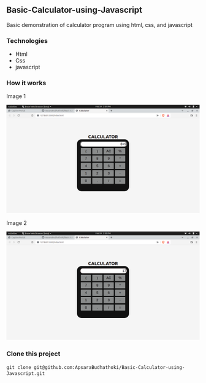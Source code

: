 ## Basic-Calculator-using-Javascript
Basic demonstration of calculator program using html, css, and javascript

### Technologies
- Html
- Css
- javascript

### How it works

Image 1

<div>
  <img src = "https://github.com/ApsaraBudhathoki/Basic-Calculator-using-Javascript/blob/main/Input.png">
  </div>
  
  Image 2
  <div>
  <img src = "https://github.com/ApsaraBudhathoki/Basic-Calculator-using-Javascript/blob/main/Output.png">
  
  </div>

### Clone this project

```
git clone git@github.com:ApsaraBudhathoki/Basic-Calculator-using-Javascript.git

```
